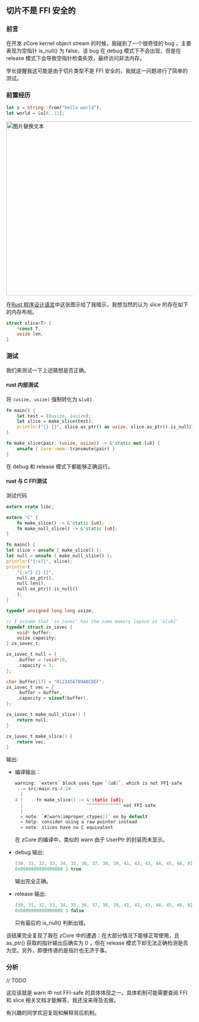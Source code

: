 ## 切片不是 FFI 安全的

### 前言

在开发 zCore kernel object stream 的时候，我碰到了一个很奇怪的 bug ，主要表现为空指针 is_null() 为 false，该 bug 在 debug 模式下不会出现，但是在 release 模式下会导致空指针检查失效，最终访问非法内存。

学长提醒我这可能是由于切片类型不是 FFI 安全的，我就这一问题进行了简单的测试。

### 前置经历

```rust
let s = String::from("hello world");
let world = &s[6..11];
```

<img src="https://kaisery.github.io/trpl-zh-cn/img/trpl04-06.svg" alt="图片替换文本" width="750" height="468" align="bottom" />

在[Rust 程序设计语言](https://kaisery.github.io/trpl-zh-cn/ch04-03-slices.html)中这张图示给了我暗示，我想当然的认为 slice 的存在如下的内存布局。

```rust
struct slice<T> {
    *const T,
    usize len,
}
```

### 测试

我们来测试一下上述猜想是否正确。

#### rust 内部测试

将 `(usize, usize)` 强制转化为 `&[u8]` 

```rust
fn main() {
    let test = (0usize, 1usize);
    let slice = make_slice(test);
    println!("{} {}", slice.as_ptr() as usize, slice.as_ptr().is_null());
}

fn make_slice(pair: (usize, usize)) -> &'static mut [u8] {
    unsafe { core::mem::transmute(pair) }
}
```

在 debug 和 release 模式下都能够正确运行。

#### rust 与 C FFI测试

测试代码

```rust
extern crate libc;

extern "C" {
    fn make_slice() -> &'static [u8];
    fn make_null_slice() -> &'static [u8];
}

fn main() {
let slice = unsafe { make_slice() };
let null = unsafe { make_null_slice() };
println!("{:x?}", slice);
println!(
    "{:x?} {} {}",
    null.as_ptr(),
    null.len(),
    null.as_ptr().is_null()
    );
}
```

```c
typedef unsigned long long usize;

// I assume that 'zx_iovec' has the same memory layout as '&[u8]'
typedef struct zx_iovec {
    void* buffer;
    usize capacity;
} zx_iovec_t;

zx_iovec_t null = {
    .buffer = (void*)0,
    .capacity = 3,
};

char buffer[17] = "0123456789ABCDEF";
zx_iovec_t vec = {
    .buffer = buffer,
    .capacity = sizeof(buffer),
};

zx_iovec_t make_null_slice() {
    return null;
}

zx_iovec_t make_slice() {
    return vec;
}
```

输出:

* 编译输出：

    ```c
    warning: `extern` block uses type `[u8]`, which is not FFI-safe
     --> src/main.rs:4:24
      |
    4 |     fn make_slice() -> &'static [u8];
      |                        ^^^^^^^^^^^^^ not FFI-safe
      |
      = note: `#[warn(improper_ctypes)]` on by default
      = help: consider using a raw pointer instead
      = note: slices have no C equivalent
    ```

    在 zCore 的编译中，类似的 warn 由于 UserPtr 的封装而未显示。

* debug 输出:

    ```c
    [30, 31, 32, 33, 34, 35, 36, 37, 38, 39, 41, 42, 43, 44, 45, 46, 0]
    0x0000000000000000 3 true
    ```

    输出完全正确。

* release 输出:

    ```c
    [30, 31, 32, 33, 34, 35, 36, 37, 38, 39, 41, 42, 43, 44, 45, 46, 0]
    0x0000000000000000 3 false
    ```

    只有最后的 is_null() 判断出错。

该结果完全复现了我在 zCore 中的遭遇：在大部分情况下能够正常使用，且 as_ptr() 获取的指针输出后确实为 0 ，但在 release 模式下却无法正确检测是否为空。另外，即便传递的是指针也无济于事。

### 分析

// TODO

这应该就是 warn 中 not FFI-safe 的具体体现之一。具体机制可能需要查阅 FFI 和 slice 相关文档才能解答，我还没来得及去做。

有兴趣的同学欢迎复现和解释背后机制。